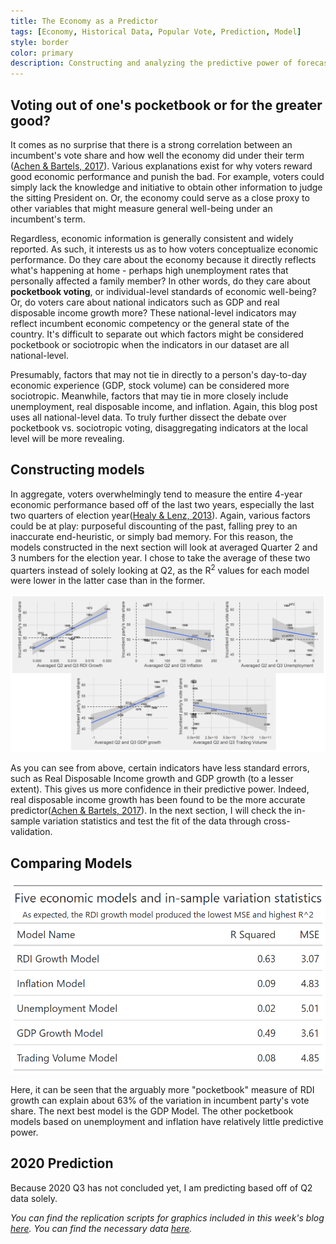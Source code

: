 ```yaml
---
title: The Economy as a Predictor
tags: [Economy, Historical Data, Popular Vote, Prediction, Model]
style: border
color: primary
description: Constructing and analyzing the predictive power of forecast models that incorporate aspects of the economy, such as GDP, real income, unemployment, inflation, and stock volume.
---
```


## Voting out of one's pocketbook or for the greater good?

It comes as no surprise that there is a strong correlation between an incumbent's vote share and how well the economy did under their term ([Achen & Bartels, 2017](https://www.jstor.org/stable/j.ctvc7770q)). Various explanations exist for why voters reward good economic performance and punish the bad. For example, voters could simply lack the knowledge and initiative to obtain other information to judge the sitting President on. Or, the economy could serve as a close proxy to other variables that might measure general well-being under an incumbent's term.

Regardless, economic information is generally consistent and widely reported. As such, it interests us as to how voters conceptualize economic performance. Do they care about the economy because it directly reflects what's happening at home - perhaps high unemployment rates that personally affected a family member? In other words, do they care about **pocketbook voting**, or individual-level standards of economic well-being? Or, do voters care about national indicators such as GDP and real disposable income growth more? These national-level indicators may reflect incumbent economic competency or the general state of the country. It's difficult to separate out which factors might be considered pocketbook or sociotropic when the indicators in our dataset are all national-level.

Presumably, factors that may not tie in directly to a person's day-to-day economic experience (GDP, stock volume) can be considered more sociotropic. Meanwhile, factors that may tie in more closely include unemployment, real disposable income, and inflation. Again, this blog post uses all national-level data. To truly further dissect the debate over pocketbook vs. sociotropic voting, disaggregating indicators at the local level will be more revealing.

## Constructing models

In aggregate, voters overwhelmingly tend to measure the entire 4-year economic performance based off of the last two years, especially the last two quarters of election year([Healy & Lenz, 2013](https://onlinelibrary.wiley.com/doi/abs/10.1111/ajps.12053)). Again, various factors could be at play: purposeful discounting of the past, falling prey to an inaccurate end-heuristic, or simply bad memory. For this reason, the models constructed in the next section will look at averaged Quarter 2 and 3 numbers for the election year. I chose to take the average of these two quarters instead of solely looking at Q2, as the R<sup>2</sup> values for each model were lower in the latter case than in the former.

![OLS Linear Regression on Different Economic Indicators](../figures/corplot.png)

As you can see from above, certain indicators have less standard errors, such as Real Disposable Income growth and GDP growth (to a lesser extent). This gives us more confidence in their predictive power. Indeed, real disposable income growth has been found to be the more accurate predictor([Achen & Bartels, 2017](https://www.jstor.org/stable/j.ctvc7770q)). In the next section, I will check the in-sample variation statistics and test the fit of the data through cross-validation.

## Comparing Models

![](../figures/econ_gt.png)

Here, it can be seen that the arguably more "pocketbook" measure of RDI growth can explain about 63% of the variation in incumbent party's vote share. The next best model is the GDP Model. The other pocketbook models based on unemployment and inflation have relatively little predictive power. 

## 2020 Prediction

Because 2020 Q3 has not concluded yet, I am predicting based off of Q2 data solely. 


*You can find the replication scripts for graphics included in this week's blog [here](https://github.com/caievelyn/election-analytics/blob/master/scripts/2019_09_20_script.R). You can find the necessary data [here](https://github.com/caievelyn/election-analytics/tree/master/data).*
